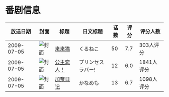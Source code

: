 # 番剧信息

|放送日期|封面|标题|日文标题|话数|评分|评分人数|
|---|---|---|---|---|---|---|
|2009-07-05|![封面](https://lain.bgm.tv/pic/cover/c/11/c4/1752_pkJlR.jpg)|[来来猫](https://bangumi.tv/subject/1752)|くるねこ|50|7.7|303人评分|
|2009-07-05|![封面](https://lain.bgm.tv/pic/cover/c/d2/cd/1757_zppzs.jpg)|[公主恋人！](https://bangumi.tv/subject/1757)|プリンセスラバー!|12|6.0|1841人评分|
|2009-07-05|![封面](https://lain.bgm.tv/pic/cover/c/0e/08/1822_03s3j.jpg)|[加奈日记](https://bangumi.tv/subject/1822)|かなめも|13|6.7|1098人评分|
